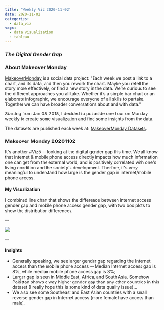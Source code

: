 ```yaml
---
title: "Weekly Viz 2020-11-02"
date: 2020-11-02
categories:
  - data_viz
tags:
  - data visualization
  - tableau
---
```


### *The Digital Gender Gap*


### About Makeover Monday

[MakeoverMonday](http://www.makeovermonday.co.uk/) is a social data project:
"Each week we post a link to a chart, and its data, and then you rework the chart.
Maybe you retell the story more effectively, or find a new story in the data.
We’re curious to see the different approaches you all take. Whether it’s a simple bar chart or an elaborate infographic, we encourage everyone of all skills to partake.
Together we can have broader conversations about and with data."

Starting from Jan 08, 2018, I decided to put aside one hour on Monday weekly to create some visualization and find some insights from the data.

The datasets are published each week at: [MakeoverMonday Datasets](http://www.makeovermonday.co.uk/data/).

### Makeover Monday 20201102

It's another \#Viz5 -- looking at the digital gender gap this time. We all know that internet & mobile phone access directly impacts how much information one can get from the external world, and is positively correlated with one's living condition and the society's development. Therfore, it's very meaningful to understand how large is the gender gap in internet/mobile phone access.  

#### My Visualization

I combined line chart that shows the difference between internet access gender gap and mobile phone access gender gap, with two box plots to show the distribution differences.  

--  
<div class='tableauPlaceholder' id='viz1604374553587' style='position: relative'>
<noscript><a href='#'>
  <img alt=' ' src='https:&#47;&#47;public.tableau.com&#47;static&#47;images&#47;Ma&#47;MakeOverMonday20201102TheDigitalGenderGap&#47;DigitalGenderGap&#47;1_rss.png' style='border: none' />
</a></noscript>
<object class='tableauViz'  style='display:none;'>
  <param name='host_url' value='https%3A%2F%2Fpublic.tableau.com%2F' /> 
  <param name='embed_code_version' value='3' /> 
  <param name='site_root' value='' />
  <param name='name' value='MakeOverMonday20201102TheDigitalGenderGap&#47;DigitalGenderGap' />
  <param name='tabs' value='no' />
  <param name='toolbar' value='yes' />
  <param name='static_image' value='https:&#47;&#47;public.tableau.com&#47;static&#47;images&#47;Ma&#47;MakeOverMonday20201102TheDigitalGenderGap&#47;DigitalGenderGap&#47;1.png' />
  <param name='animate_transition' value='yes' />
  <param name='display_static_image' value='yes' />
  <param name='display_spinner' value='yes' />
  <param name='display_overlay' value='yes' />
  <param name='display_count' value='yes' />
  <param name='language' value='en' />
  <param name='filter' value='publish=yes' />
</object></div>         
<script type='text/javascript'>       
  var divElement = document.getElementById('viz1604374553587');  
  var vizElement = divElement.getElementsByTagName('object')[0];     
  if ( divElement.offsetWidth > 800 ) { vizElement.style.width='800px';vizElement.style.height='827px';} else if ( divElement.offsetWidth > 500 ) { vizElement.style.width='800px';vizElement.style.height='827px';} else { vizElement.style.width='100%';vizElement.style.height='1127px';}       
  var scriptElement = document.createElement('script');               
  scriptElement.src = 'https://public.tableau.com/javascripts/api/viz_v1.js';  
  vizElement.parentNode.insertBefore(scriptElement, vizElement);             
</script>
  
  
--  

#### Insights
* Generally speaking, we see larger gender gap regarding the Internet access than the mobile phone access -- Median Internet access gap is 8%, while median mobile phone access gap is 3%;  
* Larger gap is seen in Middle East, Africa, and South Asia. Somehow Pakistan shows a way higher gender gap than any other countries in this dataset (I really hope this is some kind of data quality issue)...  
* We also see some Southeast and East Asian countries with a small reverse gender gap in Internet access (more female have access than male).  

